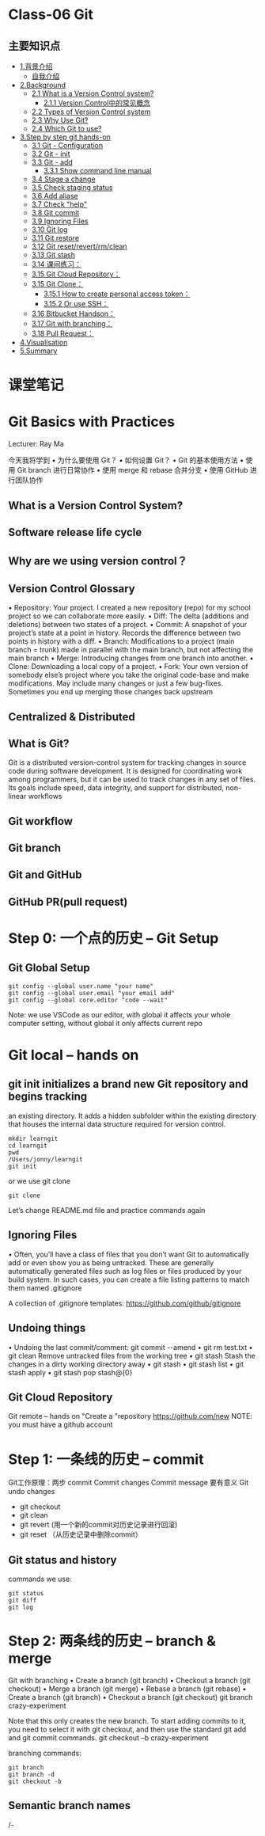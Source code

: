 # Class-06 Git
## 主要知识点
  - [1.背景介绍](#1背景介绍)
    - [自我介绍](#自我介绍)
  - [2.Background](#2background)
    - [2.1 What is a Version Control system?](#21-what-is-a-version-control-system)
      - [2.1.1 Version Control中的常见概念](#211-version-control中的常见概念)
    - [2.2 Types of Version Control system](#22-types-of-version-control-system)
    - [2.3 Why Use Git?](#23-why-use-git)
    - [2.4 Which Git to use?](#24-which-git-to-use)
  - [3.Step by step git hands-on](#3step-by-step-git-hands-on)
    - [3.1 Git - Configuration](#31-git---configuration)
    - [3.2 Git - init](#32-git---init)
    - [3.3 Git - add](#33-git---add)
      - [3.3.1 Show command line manual](#331-show-command-line-manual)
    - [3.4 Stage a change](#34-stage-a-change)
    - [3.5 Check staging status](#35-check-staging-status)
    - [3.6 Add aliase](#36-add-aliase)
    - [3.7 Check "help"](#37-check-help)
    - [3.8 Git commit](#38-git-commit)
    - [3.9 Ignoring Files](#39-ignoring-files)
    - [3.10 Git log](#310-git-log)
    - [3.11 Git restore](#311-git-restore)
    - [3.12 Git reset/revert/rm/clean](#312-git-resetrevertrmclean)
    - [3.13 Git stash](#313-git-stash)
    - [3.14 课间练习：](#314-课间练习)
    - [3.15 Git Cloud Repository：](#315-git-cloud-repository)
    - [3.15 Git Clone：](#315-git-clone)
      - [3.15.1 How to create personal access token：](#3151-how-to-create-personal-access-token)
      - [3.15.2 Or use SSH：](#3152-or-use-ssh)
    - [3.16 Bitbucket Handson：](#316-bitbucket-handson)
    - [3.17 Git with branching：](#317-git-with-branching)
    - [3.18 Pull Request：](#318-pull-request)
  - [4.Visualisation](#4visualisation)
  - [5.Summary](#5summary)
 
# 课堂笔记

# Git Basics with Practices

Lecturer: Ray Ma

今天我将学到
• 为什么要使用 Git？
• 如何设置 Git？
• Git 的基本使用方法
• 使用 Git branch 进行日常协作
• 使用 merge 和 rebase 合并分支
• 使用 GitHub 进行团队协作



## What is a Version Control System?

## Software release life cycle

## Why are we using version control？


## Version Control Glossary

• Repository: Your project.
I created a new repository (repo) for my school project so we can collaborate more easily.
• Diff: The delta (additions and deletions) between two states of a project.
• Commit: A snapshot of your project’s state at a point in history. Records
the difference between two points in history with a diff.
• Branch: Modifications to a project (main branch = trunk) made in parallel
with the main branch, but not affecting the main branch
• Merge: Introducing changes from one branch into another.
• Clone: Downloading a local copy of a project.
• Fork: Your own version of somebody else’s project where you take the
original code-base and make modifications. May include many changes or
just a few bug-fixes. Sometimes you end up merging those changes back upstream


## Centralized & Distributed

## What is Git?
Git is a distributed version-control system for tracking changes in
source code during software development.
It is designed for coordinating work among programmers, but it
can be used to track changes in any set of files. Its goals include
speed, data integrity, and support for distributed, non-linear
workflows

## Git workflow


## Git branch

## Git and GitHub

## GitHub PR(pull request)

# Step 0: 一个点的历史 – Git Setup

## Git Global Setup  

```
git config --global user.name "your name"
git config --global user.email "your email add"
git config --global core.editor "code --wait"
```
Note: we use VSCode as our editor, with global it affects your whole computer setting, without global it only affects current repo

# Git local – hands on

## git init initializes a brand new Git repository and begins tracking
an existing directory. It adds a hidden subfolder within the
existing directory that houses the internal data structure required
for version control.
```
mkdir learngit
cd learngit
pwd
/Users/jonny/learngit
git init
```
or we use git clone
```
git clone

```

Let’s change README.md file and practice commands again


## Ignoring Files
• Often, you’ll have a class of files that you don’t want Git
to automatically add or even show you as being
untracked. These are generally automatically generated
files such as log files or files produced by your build
system. In such cases, you can create a file listing
patterns to match them named .gitignore


A collection of .gitignore templates:
<https://github.com/github/gitignore>


## Undoing things
• Undoing the last commit/comment: git commit --amend
• git rm test.txt
• git clean Remove untracked files from the working tree
• git stash Stash the changes in a dirty working directory away
• git stash
• git stash list
• git stash apply
• git stash pop stash@{0}

## Git Cloud Repository


Git remote – hands on
"Create a "repository
https://github.com/new
NOTE: you must have a github account



# Step 1: 一条线的历史 – commit

Git工作原理：两步 commit
Commit changes
Commit message 要有意义
Git undo changes
- git checkout
- git clean
- git revert (用一个新的commit对历史记录进行回滚)
- git reset （从历史记录中删除commit）

## Git status and history

commands we use:

```
git status
git diff
git log

```

# Step 2: 两条线的历史 – branch & merge

Git with branching
• Create a branch (git branch)
• Checkout a branch (git checkout)
• Merge a branch (git merge)
• Rebase a branch (git rebase)
• Create a branch (git branch)
• Checkout a branch (git checkout)
git branch crazy-experiment

Note that this only creates the new branch. To start adding commits to it, you need to select
it with git checkout, and then use the standard git add and git commit commands.
git checkout –b crazy-experiment

branching commands:
```
git branch
git branch -d
git checkout -b

```

## Semantic branch names

<type>/<ticket-number>-<title>
e.g. feat/JR-101-create-header-for-home-page


• feature
• fix/bugfix/hotfix
• chore
https://www.conventionalcommits.org/en/v1.0.0-beta.4/


• Merge a branch (git merge)
Git merge lets you take the independent lines of development created by git branch and integrate
them into a single branch. Git merge will combine multiple sequences of commits into one unified
history. In the most frequent use cases, git merge is used to combine two branches.

• Merge a branch (git merge)
# Start a new feature
git checkout -b new-feature
# Edit some files
git add <file>
git commit -m "Start a feature"
# Edit some files
git add <file>
git commit -m "Finish a feature"
# Merge in the new-feature branch
git checkout main
git merge new-feature
git branch -d new-feature

## Merge conflicts!!!

如果不想解决冲突：
git merge <branch name> --abort
git merge <branch name> --overwrite-ignore
git merge <branch name> --no-overwrite-ignore

## 两种workflow: merge 和 rebase

Merging vs. Rebasing
Rebase a branch (git rebase)

## graph ---use git history plugin in VSCode ----you can get better visualazaiton 
## useful visualazaiton link:  <http://git-school.github.io/visualizing-git/>

# Step 3: 多条线的历史 – 远程协作
- Connect to remote repo
```
git clone
git remote add <name> <url>
git remote rm <name>
git remote rename <old-name> <new-name>
```

Set up tracking branch
```
git branch -u <name>/<branch>
```


Update local from remote
```
git fetch   (check if codes in both ends are the same)
git pull
```

```
#Update remote from local
git push <name> <branch>
git push <name> <local_branch>:<remote_branch>

#Delete a remote branch
git push -d <name> <branch>
git push <name> :<branch>


```
## Pull Request (PR)

Pull requests let you tell others about changes you've pushed to a
GitHub repository. Once a pull request is sent, interested parties can
review the set of changes, discuss potential modifications, and even push follow-up commits if necessary

Note: PR--->加入一个人工的REVIEW， 一般实际生产环境 MAIN是受到保护的，需要权限。  in github ---> click "compare & pull request" button

Benefits:
• Peer Review
• Sufficient testing and better stability
• Reducing conflicts Continuous Delivery
• Clearer responsibility

When you push your branch, got the github repo

Before you create Pull Request, please check:
• Follow coding standard (code style, naming convention, etc. )
• Have tests
• No conflict
• DO NOT leave comment blank – add summary of this PR

Code Review：
• Two ways to show diff
• Single comment vs.multiple

Comments for Code
Review:
• LGTM – look good to me
• :+1
• Markdown

The reviewer should identify errors that will cause an issue in production.
• The reviewer should verify that the stated goal of the code change aligns with the changes
being made.
• The reviewer should verify that any changes align with the team’s coding standards.
• The reviewer should look for anything they personally disagree with

Pull Request (PR) merge strategy – github flow:
```
create a branch--> ADD commits -->open a pull request--> discuss & review--> Merge and Deploy

```
# Ask git to ignore files

- 各种文件 不属于 CODE， 如 MP3，MP4，JPEG，.exe 音频视频文件等
- 二进制文件（BINARY FILES）
- 路径 path and directory
- 需要添加 COMMIT进去 .gitignore 这个文件进去 （hidden file）
- GIT 只处理 文本格式 和 SOURCE CODE 文件


# Takeaways

• Never forget .gitignore
• Fix conflicts before PR
• Try to put all code for one function/subfunction/one bug fix in one git
commit, which also means the commit should be small enough
• Try to make sure every commit will not break the build pipeline, which
means it should pass code style check and unit tests


# Homework / Challenges

<https://github.com/JiangRenDevOps/DevOpsLectureNotesV6/blob/master/WK2_Git/git_exercise_1.md>
<https://github.com/JiangRenDevOps/DevOpsLectureNotesV6/blob/master/WK2_Git/git_exercise_2.md>
<https://learngitbranching.js.org/>


------------------------------------------------------------------------------------------------------------------------------
## 1.背景介绍
### 自我介绍
Sean，Atlassian 的software developer，更多工作任务在于pipeline的维护  
从测试做起，转到developer，后面工作更偏运维  
> 现在趋势是：作为开发，你要懂运维；作为运维，你要懂开发；更强调全能型人才

Git Goal 本节课学习重点：  
- Git在本地怎么工作的
- 在云端和远端存储，要用到的远端代码库/Github
- 解决文件版本控制中的conflict
- 创建自己的云端项目，并学会pull request


## 2.Background
### 2.1 What is a Version Control system? 
网站或者代码从开始，到产品上线，要经历不同的stage
![software release life cycle](image/c0301.png)
到Candidate阶段，就已经接近或者可以ready for production了  
因此我们需要一个软件版本管理系统，可以来track这些不同的stage

A version control system, or VCS, is how one tracks changes, modifications, and updates to source files over time. Creating a history of changes for a project over time.

Used for:  
- Documentation 
- Code
- Configuration
- Collaboration

#### 2.1.1 Version Control中的常见概念
- Repository（代码库）: 等于Your project.
  - “I created a new repository (repo) for my school project so we can collaborate more easily.”
- Diff（两个文件间的差别）: The delta (additions and deletions) between two states of
a project.
- Commit: A snapshot of your project’s state at a point in
history. Records the difference between two points in history
with a diff.
- Branch: Modifications to a project (main branch = trunk) made
in parallel with the a main branch, but not affecting the main branch.
- Merge: Introducing changes from one branch into another.
- Clone: Downloading a local copy of a project.
- Fork（自动将代码库完全copy了一份，然后在copy的版本跟原版已经完全分离，例如app做andriod和ios双版本）: Your own version of somebody else’s project where you
take the original code-base and make modifications. May include many changes or just a few bug-fixes. Sometimes you end up merging those changes back upstream.
 
### 2.2 Types of Version Control system
- Centralised version control systems
  - 仍然有部分保密系数比较高的项目，考虑到代码的安全性，会选用这种系统
- Distributed version control systems

### 2.3 Why Use Git?
- Centralised cloud storage of your code. 
- Version Control.
- Working in teams. Code Review
- Get involved / Open Source.

### 2.4 Which Git to use? 
- Github vs Bitbucket
  - Bitbucket integrate well with Trello, Confluence and other DevOps software
  - Github has the largest market share.
    - 个人在Github可以多参加开源项目，增加经验
- 国内可以选码云https://gitee.com/
 

## 3.Step by step git hands-on
### 3.1 Git - Configuration 
```
    git config --list
    git config --global user.name "My Name"
    git config --global user.email "myself@gmail.com" 
    git config --global core.editor "nano"
```
### 3.2 Git - init
initializes a brand new Git repository and begins tracking an existing directory
```
    git init
```
### 3.3 Git - add
git本地端的流程一般如下
![git local](image/c0302.png)
#### 3.3.1 Show command line manual
terminal下，使用`man`加命令，可以显示该命令的使用manual，如
```
    man touch
```
### 3.4 Stage a change
使用`git add`命令，来track 文件，如
```
    git add readme.md
```
### 3.5 Check staging status
使用`git status`来检查当前repo下，文件变更的信息
```
    git status
```
### 3.6 Add aliase
通过创建aliase来简化命令的输入，比如建立`status`的aliase为`st`
```
    git config --global alias.st status
```
### 3.7 Check "help"
在git任何命令后面跟`-h`，可以查到该命令的帮助，如
```
    git config -h
```
### 3.8 Git commit
saves the snapshot to the project history and completes the change-tracking process. In short, a commit functions like taking a photo.. Anything that’s been staged with git add will become a part of the snapshot with git commit
```
    git commit -m "wrote a readme file"
```
可以使用`-a`来commit所有变更的文件，如
```
    git commit -am "updated readme file"
```
如果需要更改最近一次commit的信息，可以使用`--amend`，如
```
    git commit --amend
```

### 3.9 Ignoring Files
Often, you’ll have a class of files that you don’t want Git to automatically add or even show you as being untracked. These are generally automatically generated files such as log files or files produced by your build system. In such cases, you can create a file listing patterns to match them named .gitignore
- A collection of .gitignore templates:
https://github.com/github/gitignore
 
### 3.10 Git log
查看commit history, 想要优化输出的结果，可以使用：
```
    git log --pretty=oneline
    git log --pretty=format:"%h %s" --graph
```
### 3.11 Git restore
将在working directory中的文件还原到未变更前，可以使用：
```
    git restore <file>
```
首先，文件变更指的是文件有改动，并且已经保存，`restore`无法还原任何未保存的变动，同时restore的情况基本发生在，该文件并未stage时（git add），一旦该文件被stage了，`restore`也无法还原变更。
  
### 3.12 Git reset/revert/rm/clean
reset:完全删掉某个commit之后的所有commit  
revert:回滚到某个历史（commit）版本  
rm:将文件从stage/tracking中移除  
clean:将没有被tracking（没有commit到repository）的文件全部删除  
详细使用命令也可参考：https://github.com/australiaitgroup/full-stack-bootcamp-wiki/blob/main/Class-05%20Git.md

### 3.13 Git stash
对尚未被stage/git add的文件，进行暂存操作：  
`git stash`: 将文件暂存  
`git stash list`: 查看stash里存在的文件  
`git stash pop`或者`git stash apply [--index]`: 将stash里的文件，取出

### 3.14 课间练习：
https://github.com/JiangRenDevOps/DevOpsLectureNotesV4/blob/main/WK2-Git-Basics/git_basics.md

### 3.15 Git Cloud Repository：
将local连入云端，需要使用 git remote add, 例如
`git remote add origin https://github.com/australiaitgroup/DevOps-WIKI.git`
然后，就可以使用`git pull`与`git push`，同云端同步更新 

`commit` locally first, `push` later
`git push` updates the remote repository with any commits made locally to a branch.

### 3.15 Git Clone：
将云端的项目copy到本地，如
`git clone https://github.com/username/new_repo`

#### 3.15.1 How to create personal access token：
https://docs.github.com/en/free-pro-team@latest/github/authenticating-to-github/creating-a-personal-access-token

#### 3.15.2 Or use SSH：
https://docs.github.com/en/github/authenticating-to-github/connecting-to-github-with-ssh

### 3.16 Bitbucket Handson：
https://github.com/JiangRenDevOps/DevOpsLectureNotesV4/blob/main/WK2-Git-Basics/bb_basics.md

### 3.17 Git with branching：
- Create a branch (git branch)
  - 新branch的格式，可以是`feature/addFile`这样，前面声明是feature/bugfix或者其它
  - 使用`git checkout -b <branch name>`来创建一个新的branch
  - 对于本地新建的branch，更新到remote时，需要加入完整的参数，告之云端原本的branch为origin，例如  
   ```git push --set-upstream origin feat1```
- Checkout a branch (git checkout) 
  - 使用`git checkout <branch name>`来切换某个branch
- Merge a branch (git merge)
  - 使用`git merge`来合并分支，详细操作（包含conflict处理）可以 参阅：https://github.com/australiaitgroup/full-stack-bootcamp-wiki/blob/main/Class-05%20Git.md 
- Rebase a branch (git rebase)
  - merge等同于创建一个新的commit，然后将branch合并过来，而rebase就像嫁接，等于把新的branch直接接过来 
 
### 3.18 Pull Request：
Benefits:
- Peer Review
- Sufficient testing and better stability
- Reducing conflicts Continuous Delivery 
- Clearer responsibility
  
Before you create Pull Request, please check:
- Follow coding standard (code style, naming convention, etc. )
- Have tests
- No conflict
- DO NOT leave comment blank – add summary of this PR

Comments for Code Review:
- LGTM – look good to me 
- :+1
- Markdown  
 
一般一个pull request circle 如下
![git circle](image/c0304.png)

## 4.Visualisation
![git tree](image/c0303.png)

## 5.Summary
- Never forget .gitignore
- Fix conflicts before PR
- （尽量功能整合再push）Try to put all code for one function/subfunction/one bug fix in one git commit, which also means the commit should be small enough
- （确保自己的push没有任何小错误）Try to make sure every commit will not break the build pipeline, which means it should pass code style check and unit tests.


------------------------------------------------------------------------------------------------------------------------------------------------------------

# What’s a version control system?

A version control system, or VCS, tracks the history of changes as people and teams collaborate on projects together. As the project evolves, teams can run tests, fix bugs, and contribute new code with the confidence that any version can be recovered at any time. Developers can review project history to find out:

* Which changes were made?
* Who made the changes?
* When were the changes made?
* Why were changes needed?

## What’s a distributed version control system?

Git is an example of a __distributed version control system (DVCS)__ commonly used for open source and commercial software development. DVCSs allow full access to every file, branch, and iteration of a project, and allows every user access to a full and self-contained history of all changes. Unlike once popular centralized version control systems, DVCSs like Git don’t need a constant connection to a central repository. Developers can work anywhere and collaborate asynchronously from any time zone.

Without version control, team members are subject to redundant tasks, slower timelines, and multiple copies of a single project. To eliminate unnecessary work, Git and other VCSs give each contributor a unified and consistent view of a project, surfacing work that’s already in progress. Seeing a transparent history of changes, who made them, and how they contribute to the development of a project helps team members stay aligned while working independently.

## What’s a repository?

A repository, or Git project, encompasses the entire collection of files and folders associated with a project, along with each file’s revision history. The file history appears as snapshots in time called commits, and the commits exist as a linked-list relationship, and can be organized into multiple lines of development called branches. Because Git is a DVCS, repositories are self-contained units and anyone who owns a copy of the repository can access the entire codebase and its history. Using the command line or other ease-of-use interfaces, a git repository also allows for: interaction with the history, cloning, creating branches, committing, merging, comparing changes across versions of code, and more.

Working in repositories keeps development projects organized and protected. Developers are encouraged to fix bugs, or create fresh features, without fear of derailing mainline development efforts. Git facilitates this through the use of topic branches: lightweight pointers to commits in history that can be easily created and deprecated when no longer needed.

Through platforms like GitHub, Git also provides more opportunities for project transparency and collaboration. Public repositories help teams work together to build the best possible final product.

## What are the most popular cloud git repositories?

https://github.com/

https://bitbucket.org/

## Basic Git commands

To use Git, developers use specific commands to copy, create, change, and combine code. These commands can be executed directly from the command line or by using an application like GitHub Desktop or Git Kraken. Here are some common commands for using Git:

* `git init` initializes a brand new Git repository and begins tracking an existing directory. It adds a hidden subfolder within the existing directory that houses the internal data structure required for version control.

* `git clone` creates a local copy of a project that already exists remotely. The clone includes all the project’s files, history, and branches.

* `git add` stages a change. Git tracks changes to a developer’s codebase, but it’s necessary to stage and take a snapshot of the changes to include them in the project’s history. This command performs staging, the first part of that two-step process. Any changes that are staged will become a part of the next snapshot and a part of the project’s history. Staging and committing separately gives developers complete control over the history of their project without changing how they code and work.

* `git commit` saves the snapshot to the project history and completes the change-tracking process. In short, a commit functions like taking a photo. Anything that’s been staged with git add will become a part of the snapshot with git commit.

* `git status` shows the status of changes as untracked, modified, or staged.

* `git branch` shows the branches being worked on locally.

* `git merge` merges lines of development together. This command is typically used to combine changes made on two distinct branches. For example, a developer would merge when they want to combine changes from a feature branch into the master branch for deployment.

* `git pull` updates the local line of development with updates from its remote counterpart. Developers use this command if a teammate has made commits to a branch on a remote, and they would like to reflect those changes in their local environment.

* `git push` updates the remote repository with any commits made locally to a branch.

# Typical Dev Procedure

## Branch out and commit your changes

i) Let us suppose master is our main branch (we also have staging branch and prod branch) and we would like to make some changes on the master branch.

```bash
# check current status of the git folder
git status

# check current branch
git branch

# (optional) stash any uncommited changes
git stash

# pull the latest updates from remote
git pull
```

iia) If you have created the branch via Jira ticket, checkout to that branch

```bash
# branch should be named under the following naming convention 
# issue/<jira_ticket_shorthand>-<title> or 
# bugfix/<jira_ticket_shorthand>-<title> or 
# feature/<jira_ticket_shorthand>-<title>
git checkout <branch_name> 
```

iib) Or simply create a new one with `-b` on your local git and checkout to that branch

```bash
git checkout -b <branch_name>
```

iii) Now, code, CRUD files

iv) Commit to your local git client

```bash
# check current status of the git folder
git status

# add all the files
git add -A

# (Alternative) only add the files that already exist in the remote server  
git add -u 

# (Alternative) if you need to remove a code
git rm <file_name>

# add the commit message
git commit -m "<jira_ticket_shorthand> <a concise summary>"

# push the local change to the remote server
git push

# push to remote
git push origin <branch_name>

# A pull request link will pop up
```

## Check History and diff

```bash
# use this command to checkout the author, date and summary of others commit
git log

# use this command to see what has been changed against the master branch
git diff
```

## Resovle conflicts

Pull the most recent version of the repository from Bitbucket.

```bash
$ git pull
```

Checkout the source branch.

```bash
$ git checkout <feature_branch>
```

Pull the destination branch into the source branch. At this point, pulling the destination will try to merge it with the source and reveal all the conflicts.

```bash
$ git pull origin <destination_branch>
```

For example, if your destination branch is master, the result will look something like this:

```bash
computer:my-repository emmap$ git pull origin master
 * branch            master     -> FETCH_HEAD
Auto-merging team_contact_info.txt
CONFLICT (content): Merge conflict in team_contact_info.txt
Automatic merge failed; fix conflicts and then commit the result.
```

![Alt text](images/mergeconflict_git_branches.png?raw=true)

* A. The beginning of the change in the HEAD branch. In this case, HEAD represents the active branch into which you're merging.
* B. The end of the change in the active branch and the beginning of the change in the non-active branch.
* C. The end of the change in the non-active branch.

Fix the file, add and commit the change.

```bash
$ git add <filename>
$ git commit -m'commit message'
```

Push the change to the remote.

```bash
git push origin <feature_branch>
```

## Visualisation

<http://git-school.github.io/visualizing-git/>

## Manage multiple git accounts on your local machine

Under each git repo, you can set the local git account by

```bash
git config user.name <User Name>
git config user.email <User Email>
```

# Interview Questions

## Difference between git fetch and git pull?

* `git fetch` is the command that tells your local git to retrieve the latest meta-data info from the original (yet doesn't do any file transfering. It's more like just checking to see if there are any changes available).
* `git pull` on the other hand does that AND brings (copy) those changes from the remote repository.

------------------------------------------------------------------------------------------------------------------------------------

# Description

This runbook shows you the basic about how to create a repo, add file and raise a PR via github

## Pre-requisite

* Github Account

## Create Repo Steps

1. Once login to <https://github.com/>, click __New__

2. You will see the following page and please fill in the repo name __MyTestRepo__ and __Initialize this repo with a Readme__ and then click __Create repository__
![Alt text](images/github_create_repo_1.png?raw=true)

3. Now you will see a page like this
![Alt text](images/github_create_repo_2.png?raw=true)

4. Congrats! __MyTestRepo__ repo has been created

## Add a file and raise a PR Steps

1. Click __Create new file__ in __MyTestRepo__ repo
![Alt text](images/github_add_file_1.png?raw=true)

2. Fill in the title and text

3. Scroll down to the bottom; Put the name for this commit and select
__create a new branch for this commit and start a pull request (PR)__
![Alt text](images/github_add_file_2.png?raw=true)

4. Click __Propose new file__

5. Now it jumps to the page for reviewing the PR.
![Alt text](images/github_review_pr_1.png?raw=true)


 
